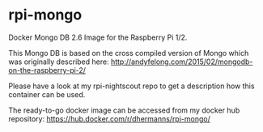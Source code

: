 # rpi-mongo
Docker Mongo DB 2.6 Image for the Raspberry Pi 1/2.

This Mongo DB is based on the cross compiled version of Mongo which
was originally described here:
http://andyfelong.com/2015/02/mongodb-on-the-raspberry-pi-2/

Please have a look at my rpi-nightscout repo to get a description how this
container can be used.

The ready-to-go docker image can be accessed from my docker hub repository:
https://hub.docker.com/r/dhermanns/rpi-mongo/
